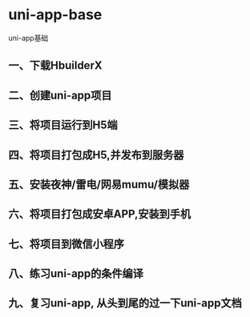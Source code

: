 # uni-app-base
uni-app基础

## 一、下载HbuilderX



## 二、创建uni-app项目



## 三、将项目运行到H5端



## 四、将项目打包成H5,并发布到服务器



## 五、安装夜神/雷电/网易mumu/模拟器



## 六、将项目打包成安卓APP,安装到手机



## 七、将项目到微信小程序



## 八、练习uni-app的条件编译



## 九、复习uni-app, 从头到尾的过一下uni-app文档



